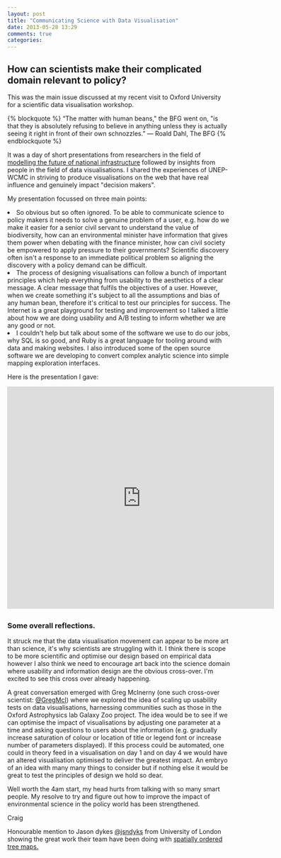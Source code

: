 ```yaml
---
layout: post
title: "Communicating Science with Data Visualisation"
date: 2013-05-28 13:29
comments: true
categories: 
---
```


<h2>How can scientists make their complicated domain relevant to policy? </h2>

This was the main issue discussed at my recent visit to Oxford University for a scientific data visualisation workshop.

{% blockquote %}
“The matter with human beans," the BFG went on, "is that they is absolutely refusing to believe in anything unless they is actually seeing it right in front of their own schnozzles.” 
― Roald Dahl, The BFG
{% endblockquote %}


It was a day of short presentations from researchers in the field of <a href='http://www.itrc.org.uk/'>modelling the future of national infrastructure</a> followed by insights from people in the field of data visualisations.  I shared the experiences of UNEP-WCMC in striving to produce visualisations on the web that have real influence and genuinely impact "decision makers".  

My presentation focussed on three main points:

<li>So obvious but so often ignored.  To be able to communicate science to policy makers it needs to solve a genuine problem of a user, e.g. how do we make it easier for a senior civil servant to understand the value of biodiversity, how can an environmental minister have information that gives them power when debating with the finance minister, how can civil society be empowered to apply pressure to their governments?  Scientific discovery often isn't a response to an immediate political problem so aligning the discovery with a policy demand can be difficult.</li>

<li>The process of designing visualisations can follow a bunch of important principles which help everything from usability to the aesthetics of a clear message.  A clear message that fulfils the objectives of a user.  However, when we create something it's subject to all the assumptions and bias of any human bean, therefore it's critical to test our principles for success.  The Internet is a great playground for testing and improvement so I talked a little about how we are doing usability and A/B testing to inform whether we are any good or not.</li>

<li>I couldn't help but talk about some of the software we use to do our jobs, why SQL is so good, and Ruby is a great language for tooling around with data and making websites.  I also introduced some of the open source software we are developing to convert complex analytic science into simple mapping exploration interfaces.</li>

Here is the presentation I gave:

<iframe src="https://speakerdeck.com/player/d296dfc0a501013011a756f3ceb81f38" width="600" height="500" frameborder="0" marginwidth="0" marginheight="0" scrolling="no" style="border:1px solid #CCC;border-width:1px 1px 0;margin-bottom:5px" allowfullscreen webkitallowfullscreen mozallowfullscreen> </iframe>


<p></p><p></p>
<h3>Some overall reflections.</h3>

<p>It struck me that the data visualisation movement can appear to be more art than science, it's why scientists are struggling with it.  I think there is scope to be more scientific and optimise our design based on empirical data however I also think we need to encourage art back into the science domain where usability and information design are the obvious cross-over.  I'm excited to see this cross over already happening.</p>

<p>A great conversation emerged with Greg McInerny (one such cross-over scientist:  <a href='https://twitter.com/GregMcI'>@GregMcI</a>) where we explored the idea of scaling up usability tests on data visualisations, harnessing communities such as those in the Oxford Astrophysics lab Galaxy Zoo project.  The idea would be to see if we can optimise the impact of visualisations by adjusting one parameter at a time and asking questions to users about the information (e.g. gradually increase saturation of colour or location of title or legend font or increase number of parameters displayed).  If this process could be automated, one could in theory feed in a visualisation on day 1 and on day 4 we would have an altered visualisation optimised to deliver the greatest impact.  An embryo of an idea with many many things to consider but if nothing else it would be great to test the principles of design we hold so dear.</p>

Well worth the 4am start, my head hurts from talking with so many smart people.  My resolve to try and figure out how to improve the impact of environmental science in the policy world has been strengthened.

Craig

Honourable mention to Jason dykes <a href='https://twitter.com/jsndyks'>@jsndyks</a> from University of London showing the great work their team have been doing with <a href='http://www.gicentre.org/organisation/is/research/giCentre/index.html'>spatially ordered tree maps.</a>